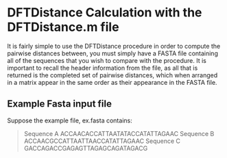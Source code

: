 # DFTDistance Calculation with the DFTDistance.m file

It is fairly simple to use the DFTDistance procedure in order to compute the pairwise distances between, you must simply have a FASTA file containing all of the
sequences that you wish to compare with the procedure.  It is important to recall the header information from the file, as all that is returned is the completed set
of pairwise distances, which when arranged in a matrix appear in the same order as their appearance in the FASTA file. 

## Example Fasta input file

Suppose the example file, ex.fasta contains:

> Sequence A 
ACCAACACCATTAATATACCATATTAGAAC
> Sequence B 
ACCAACGCCATTAATTAACCATATTAGAAC
> Sequence C
GACCAGACCGAGAGTTAGAGCAGATAGACG


